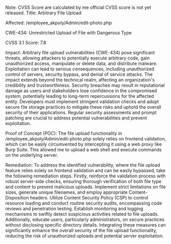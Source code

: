 Note: CVSS Score are calculated by me official CVSS score is not yet released. Title: Arbitrary File Upload

Affected: /employee_akpoly/Admin/edit-photo.php

CWE-434: Unrestricted Upload of File with Dangerous Type

CVSS 3.1 Score: 7.8

Impact: Arbitrary file upload vulnerabilities (CWE-434) pose significant threats, allowing attackers to
potentially execute arbitrary code, gain unauthorized access, manipulate or delete data, and distribute
malware. Exploitation can lead to serious consequences, including unauthorized control of servers, security bypass, and denial of service attacks. The impact extends beyond the technical realm, affecting
an organization's credibility and trustworthiness. Security breaches may result in reputational damage
as users and stakeholders lose confidence in the compromised system, potentially leading to long-term
repercussions for the affected entity. Developers must implement stringent validation checks and adopt
secure file storage practices to mitigate these risks and uphold the overall security of their applications. Regular security assessments and prompt patching are crucial to address potential vulnerabilities and
prevent exploitation. 

Proof of Concept (POC): The file upload functionality in /employee_akpoly/Admin/edit-photo.php
solely relies on frontend validation, which can be easily circumvented by intercepting it using a web
proxy like Burp Suite. This allowed me to upload a web shell and execute commands on the underlying
server.



Remediation:
To address the identified vulnerability, where the file upload feature relies solely on frontend validation
and can be easily bypassed, take the following remediation steps. Firstly, reinforce the validation
process with robust server-side checks, ensuring thorough verification of both file type and content to
prevent malicious uploads. Implement strict limitations on file sizes, generate unique filenames, and
employ appropriate Content-Disposition headers. Utilize Content Security Policy (CSP) to control
resource loading and conduct routine security audits, encompassing code reviews and penetration
testing. Establish monitoring and logging mechanisms to swiftly detect suspicious activities related to
file uploads. Additionally, educate users, particularly administrators, on secure practices without
disclosing specific directory details. Integrating these measures can significantly enhance the overall
security of the file upload functionality, reducing the risk of unauthorized uploads and potential server
exploitation.
